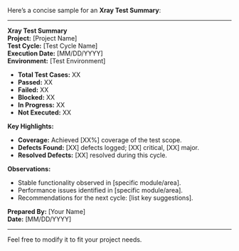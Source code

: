 Here’s a concise sample for an **Xray Test Summary**:

---

**Xray Test Summary**  
**Project:** [Project Name]  
**Test Cycle:** [Test Cycle Name]  
**Execution Date:** [MM/DD/YYYY]  
**Environment:** [Test Environment]  

- **Total Test Cases:** XX  
- **Passed:** XX  
- **Failed:** XX  
- **Blocked:** XX  
- **In Progress:** XX  
- **Not Executed:** XX  

**Key Highlights:**  
- **Coverage:** Achieved [XX%] coverage of the test scope.  
- **Defects Found:** [XX] defects logged; [XX] critical, [XX] major.  
- **Resolved Defects:** [XX] resolved during this cycle.  

**Observations:**  
- Stable functionality observed in [specific module/area].  
- Performance issues identified in [specific module/area].  
- Recommendations for the next cycle: [list key suggestions].  

**Prepared By:** [Your Name]  
**Date:** [MM/DD/YYYY]  

--- 

Feel free to modify it to fit your project needs.
